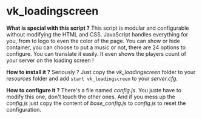 # vk_loadingscreen

**What is special with this script ?**
This script is modular and configurable without modifying the HTML and CSS. JavaScript handles everything for you, from to logo to even the color of the page. You can show or hide container, you can choose to put a music or not, there are 24 options to configure. You can translate it easily. It even shows the players count of your server on the loading screen !

**How to install it ?**
Seriously ? Just copy the _vk_loadingscreen_ folder to your _resources_ folder and add `start vk_loadingscreen` to your _server.cfg_.

**How to configure it ?**
There's a file named _config.js_. You juste have to modify this one, don't touch the other ones. And if you mess up the _config.js_ just copy the content of  _base_config.js_ to _config.js_ to reset the configuration.
